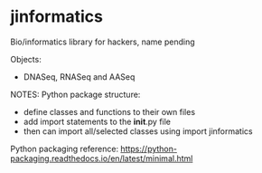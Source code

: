 # jinformatics
Bio/informatics library for hackers, name pending

Objects:
- DNASeq, RNASeq and AASeq

NOTES:
Python package structure:
- define classes and functions to their own files
- add import statements to the __init__.py file
- then can import all/selected classes using import jinformatics

Python packaging reference:
https://python-packaging.readthedocs.io/en/latest/minimal.html
